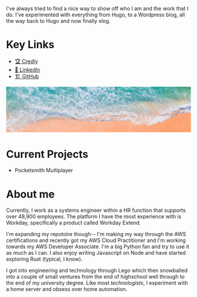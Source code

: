 
I've always tried to find a nice way to show off who I am and the work that I do. I've experimented with everything from Hugo, to a Wordpress blog, all the way back to Hugo and now finally xlog.

# Key Links
- [🏆 Credly](https://www.credly.com/users/calvindass)
- [💼 LinkedIn](https://www.linkedin.com/in/calvindass)
- [🏗️ GitHub](https://github.com/oakypokey")


![Obligatory unsplash banner image of a beach](/public/beach.png)

# Current Projects
- Pocketsmith Multiplayer

# About me
Currently, I work as a systems engineer within a HR function that supports over 48,900 employees. The platform I have the most experience with is Workday, specifically a product called Workday Extend.

I'm expanding my repotoire though-- I'm making my way through the AWS certifications and recently got my AWS Cloud Practitioner and I'm working towards my AWS Developer Associate. I'm a big Python fan and try to use it as much as I can. I also enjoy writing Javascript on Node and have started exploring Rust (typical, I know).

I got into engineering and technology through Lego which then snowballed into a couple of small ventures from the end of highschool well through to the end of my university degree. Like most *technologists*, I experiment with a home server and obsess over home automation.